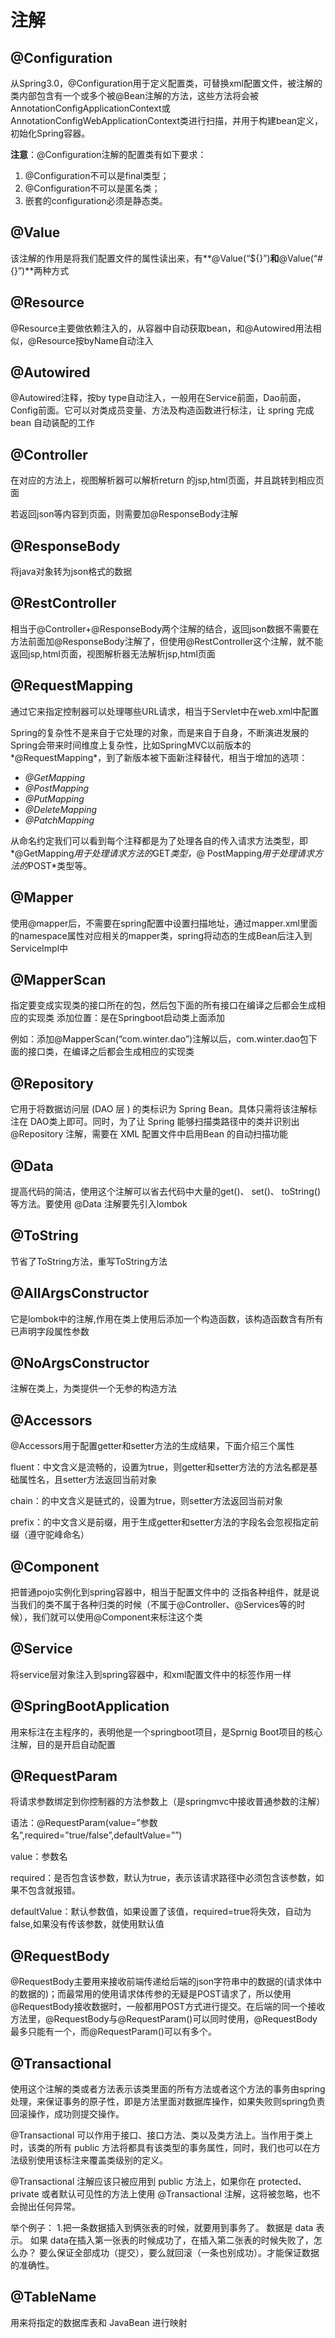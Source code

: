 # 注解

## @Configuration

从Spring3.0，@Configuration用于定义配置类，可替换xml配置文件，被注解的类内部包含有一个或多个被@Bean注解的方法，这些方法将会被AnnotationConfigApplicationContext或AnnotationConfigWebApplicationContext类进行扫描，并用于构建bean定义，初始化Spring容器。

**注意**：@Configuration注解的配置类有如下要求：

1. @Configuration不可以是final类型；
2. @Configuration不可以是匿名类；
3. 嵌套的configuration必须是静态类。

## @Value

该注解的作用是将我们配置文件的属性读出来，有**@Value(“${}”)**和**@Value(“#{}”)**两种方式

## **@Resource**

@Resource主要做依赖注入的，从容器中自动获取bean，和@Autowired用法相似，@Resource按byName自动注入

## @Autowired

@Autowired注释，按by type自动注入，一般用在Service前面，Dao前面，Config前面。它可以对类成员变量、方法及构造函数进行标注，让 spring 完成 bean 自动装配的工作

## @Controller

在对应的方法上，视图解析器可以解析return 的jsp,html页面，并且跳转到相应页面

若返回json等内容到页面，则需要加@ResponseBody注解

## @ResponseBody

将java对象转为json格式的数据

## @RestController

相当于@Controller+@ResponseBody两个注解的结合，返回json数据不需要在方法前面加@ResponseBody注解了，但使用@RestController这个注解，就不能返回jsp,html页面，视图解析器无法解析jsp,html页面

## @RequestMapping

通过它来指定控制器可以处理哪些URL请求，相当于Servlet中在web.xml中配置

Spring的复杂性不是来自于它处理的对象，而是来自于自身，不断演进发展的Spring会带来时间维度上复杂性，比如SpringMVC以前版本的*@RequestMapping*，到了新版本被下面新注释替代，相当于增加的选项：

- *@GetMapping*
- *@PostMapping*
- *@PutMapping*
- *@DeleteMapping*
- *@PatchMapping*

从命名约定我们可以看到每个注释都是为了处理各自的传入请求方法类型，即*@GetMapping*用于处理请求方法的*GET*类型，*@ PostMapping*用于处理请求方法的*POST*类型等。

## @Mapper

使用@mapper后，不需要在spring配置中设置扫描地址，通过mapper.xml里面的namespace属性对应相关的mapper类，spring将动态的生成Bean后注入到ServiceImpl中

## @MapperScan

指定要变成实现类的接口所在的包，然后包下面的所有接口在编译之后都会生成相应的实现类
 添加位置：是在Springboot启动类上面添加

例如：添加@MapperScan(“com.winter.dao”)注解以后，com.winter.dao包下面的接口类，在编译之后都会生成相应的实现类

## @Repository

它用于将数据访问层 (DAO 层 ) 的类标识为 Spring Bean。具体只需将该注解标注在 DAO类上即可。同时，为了让 Spring 能够扫描类路径中的类并识别出 @Repository 注解，需要在 XML 配置文件中启用Bean 的自动扫描功能

## @Data

提高代码的简洁，使用这个注解可以省去代码中大量的get()、 set()、 toString()等方法。要使用 @Data 注解要先引入lombok

## @ToString

节省了ToString方法，重写ToString方法

## @AllArgsConstructor

它是lombok中的注解,作用在类上使用后添加一个构造函数，该构造函数含有所有已声明字段属性参数

## @NoArgsConstructor

注解在类上，为类提供一个无参的构造方法

## @Accessors

@Accessors用于配置getter和setter方法的生成结果，下面介绍三个属性

fluent：中文含义是流畅的，设置为true，则getter和setter方法的方法名都是基础属性名，且setter方法返回当前对象

chain：的中文含义是链式的，设置为true，则setter方法返回当前对象

prefix：的中文含义是前缀，用于生成getter和setter方法的字段名会忽视指定前缀（遵守驼峰命名）

## @Component

把普通pojo实例化到spring容器中，相当于配置文件中的 <bean id="" class=""/>
泛指各种组件，就是说当我们的类不属于各种归类的时候（不属于@Controller、@Services等的时候），我们就可以使用@Component来标注这个类

## @Service

将service层对象注入到spring容器中，和xml配置文件中的标签作用一样

## @SpringBootApplication

用来标注在主程序的，表明他是一个springboot项目，是Sprnig Boot项目的核心注解，目的是开启自动配置

## @RequestParam

将请求参数绑定到你控制器的方法参数上（是springmvc中接收普通参数的注解）

语法：@RequestParam(value=”参数名”,required=”true/false”,defaultValue=””)

value：参数名

required：是否包含该参数，默认为true，表示该请求路径中必须包含该参数，如果不包含就报错。

defaultValue：默认参数值，如果设置了该值，required=true将失效，自动为false,如果没有传该参数，就使用默认值

## @RequestBody

 @RequestBody主要用来接收前端传递给后端的json字符串中的数据的(请求体中的数据的)；而最常用的使用请求体传参的无疑是POST请求了，所以使用@RequestBody接收数据时，一般都用POST方式进行提交。在后端的同一个接收方法里，@RequestBody与@RequestParam()可以同时使用，@RequestBody最多只能有一个，而@RequestParam()可以有多个。

## @Transactional

使用这个注解的类或者方法表示该类里面的所有方法或者这个方法的事务由spring处理，来保证事务的原子性，即是方法里面对数据库操作，如果失败则spring负责回滚操作，成功则提交操作。

@Transactional 可以作用于接口、接口方法、类以及类方法上。当作用于类上时，该类的所有 public 方法将都具有该类型的事务属性，同时，我们也可以在方法级别使用该标注来覆盖类级别的定义。

@Transactional 注解应该只被应用到 public 方法上，如果你在 protected、private 或者默认可见性的方法上使用 @Transactional 注解，这将被忽略，也不会抛出任何异常。

举个例子：
1.把一条数据插入到俩张表的时候，就要用到事务了。
数据是 data 表示。
如果 data在插入第一张表的时候成功了，在插入第二张表的时候失败了，怎么办？
要么保证全部成功（提交），要么就回滚（一条也别成功）。才能保证数据的准确性。

## @TableName

用来将指定的数据库表和 JavaBean 进行映射
